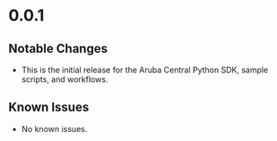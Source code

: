# 0.0.1

## Notable Changes
* This is the initial release for the Aruba Central Python SDK, sample scripts, and workflows.

## Known Issues
* No known issues.
